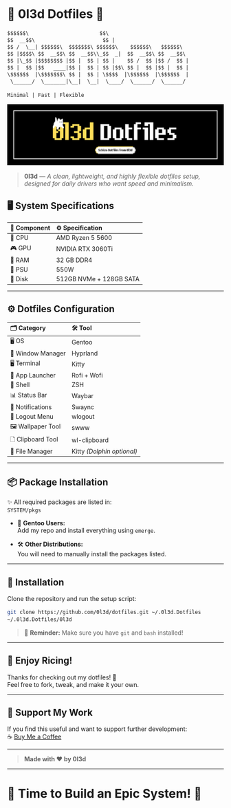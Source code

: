 # 🌟 0l3d Dotfiles 🌟

```
$$$$$$\                       $$\                         
$$  __$$\                      $$ |                        
$$ /  \__| $$$$$$\  $$$$$$$\ $$$$$$\    $$$$$$\   $$$$$$\
$$ |$$$$\ $$  __$$\ $$  __$$\\_$$  _|  $$  __$$\ $$  __$$\ 
$$ |\_$$ |$$$$$$$$ |$$ |  $$ | $$ |    $$ /  $$ |$$ /  $$ |
$$ |  $$ |$$   ____|$$ |  $$ | $$ |$$\ $$ |  $$ |$$ |  $$ |
\$$$$$$  |\$$$$$$$\ $$ |  $$ | \$$$$  |\$$$$$$  |\$$$$$$  |
 \______/  \_______|\__|  \__|  \____/  \______/  \______/         

Minimal | Fast | Flexible

```

![0l3d Dotfiles Preview](0l3d.png)

> **0l3d** — *A clean, lightweight, and highly flexible dotfiles setup, designed for daily drivers who want speed and minimalism.*

## 🖥️ System Specifications

| 🧬 Component | ⚙️ Specification       |
|:------------|:------------------------|
| 🧠 CPU       | AMD Ryzen 5 5600         |
| 🎮 GPU       | NVIDIA RTX 3060Ti        |
| 🧵 RAM       | 32 GB DDR4               |
| 🔌 PSU       | 550W                     |
| 💾 Disk      | 512GB NVMe + 128GB SATA  |
---

## ⚙️ Dotfiles Configuration

| 🗂️ Category         | 🛠️ Tool            |
|:-------------------|:--------------------|
| 🖥️ OS              | Gentoo              |
| 🧱 Window Manager  | Hyprland            |
| 🖥️ Terminal        | Kitty               |
| 🚀 App Launcher    | Rofi + Wofi         |
| 🐚 Shell           | ZSH                 |
| 📊 Status Bar      | Waybar              |
| 🔔 Notifications   | Swaync              |
| 🚪 Logout Menu     | wlogout             |
| 🖼️ Wallpaper Tool  | swww                |
| 🗋️ Clipboard Tool  | wl-clipboard        |
| 📂 File Manager    | Kitty *(Dolphin optional)* |
---

## 📦 Package Installation

✨ All required packages are listed in:  
`SYSTEM/pkgs`

- 🐊 **Gentoo Users:**  
  Add my repo and install everything using `emerge`.

- 🛠️ **Other Distributions:**  
  You will need to manually install the packages listed.
---

## 🚀 Installation

Clone the repository and run the setup script:

```bash
git clone https://github.com/0l3d/dotfiles.git ~/.0l3d.Dotfiles
~/.0l3d.Dotfiles/0l3d
```

> 🔔 **Reminder:** Make sure you have `git` and `bash` installed!

---

## 🎉 Enjoy Ricing!

Thanks for checking out my dotfiles! 🌈  
Feel free to fork, tweak, and make it your own.

---

## 💸 Support My Work

If you find this useful and want to support further development:  
☕ [Buy Me a Coffee](https://buymeacoffee.com/oled)

---

> **Made with ❤️ by 0l3d**

---

# 🌟 Time to Build an Epic System! 🌟
